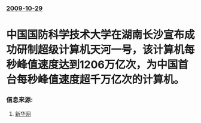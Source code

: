 ### [2009-10-29](/news/2009/10/29/index.md)

##### 
#  中国国防科学技术大学在湖南长沙宣布成功研制超级计算机天河一号，该计算机每秒峰值速度达到1206万亿次，为中国首台每秒峰值速度超千万亿次的计算机。




### 信息来源:

1. [新华网](http://news.xinhuanet.com/mil/2009-10/29/content_12354749.htm)
